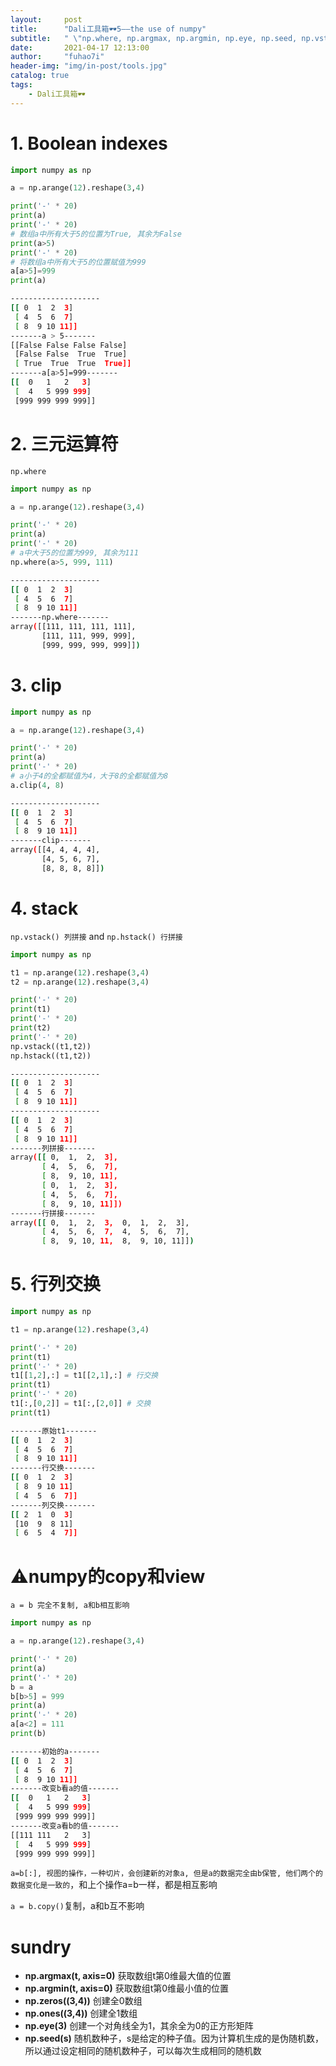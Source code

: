 ```yaml
---
layout:     post
title:      "Dali工具箱🕶5——the use of numpy"
subtitle:   " \"np.where, np.argmax, np.argmin, np.eye, np.seed, np.vstack, np.hstack\""
date:       2021-04-17 12:13:00
author:     "fuhao7i"
header-img: "img/in-post/tools.jpg"
catalog: true
tags:
    - Dali工具箱🕶
---
```


# 1. Boolean indexes

```python
import numpy as np

a = np.arange(12).reshape(3,4)

print('-' * 20)
print(a)
print('-' * 20)
# 数组a中所有大于5的位置为True, 其余为False
print(a>5)
print('-' * 20)
# 将数组a中所有大于5的位置赋值为999
a[a>5]=999
print(a)
```

```Bash
--------------------
[[ 0  1  2  3]
 [ 4  5  6  7]
 [ 8  9 10 11]]
-------a > 5-------
[[False False False False]
 [False False  True  True]
 [ True  True  True  True]]
-------a[a>5]=999-------
[[  0   1   2   3]
 [  4   5 999 999]
 [999 999 999 999]]
```

# 2. 三元运算符
`np.where`
```python
import numpy as np

a = np.arange(12).reshape(3,4)

print('-' * 20)
print(a)
print('-' * 20)
# a中大于5的位置为999, 其余为111
np.where(a>5, 999, 111)
```

```Bash
--------------------
[[ 0  1  2  3]
 [ 4  5  6  7]
 [ 8  9 10 11]]
-------np.where-------
array([[111, 111, 111, 111],
       [111, 111, 999, 999],
       [999, 999, 999, 999]])
```

# 3. clip

```python
import numpy as np

a = np.arange(12).reshape(3,4)

print('-' * 20)
print(a)
print('-' * 20)
# a小于4的全都赋值为4，大于8的全都赋值为8
a.clip(4, 8)
```

```Bash
--------------------
[[ 0  1  2  3]
 [ 4  5  6  7]
 [ 8  9 10 11]]
-------clip-------
array([[4, 4, 4, 4],
       [4, 5, 6, 7],
       [8, 8, 8, 8]])
```

# 4. stack

`np.vstack() 列拼接` and `np.hstack() 行拼接`

```python
import numpy as np

t1 = np.arange(12).reshape(3,4)
t2 = np.arange(12).reshape(3,4)

print('-' * 20)
print(t1)
print('-' * 20)
print(t2)
print('-' * 20)
np.vstack((t1,t2))
np.hstack((t1,t2))
```

```Bash
--------------------
[[ 0  1  2  3]
 [ 4  5  6  7]
 [ 8  9 10 11]]
--------------------
[[ 0  1  2  3]
 [ 4  5  6  7]
 [ 8  9 10 11]]
-------列拼接-------
array([[ 0,  1,  2,  3],
       [ 4,  5,  6,  7],
       [ 8,  9, 10, 11],
       [ 0,  1,  2,  3],
       [ 4,  5,  6,  7],
       [ 8,  9, 10, 11]])
-------行拼接-------
array([[ 0,  1,  2,  3,  0,  1,  2,  3],
       [ 4,  5,  6,  7,  4,  5,  6,  7],
       [ 8,  9, 10, 11,  8,  9, 10, 11]])
```

# 5. 行列交换

```python
import numpy as np

t1 = np.arange(12).reshape(3,4)

print('-' * 20)
print(t1)
print('-' * 20)
t1[[1,2],:] = t1[[2,1],:] # 行交换
print(t1)
print('-' * 20)
t1[:,[0,2]] = t1[:,[2,0]] # 交换
print(t1)
```

```Bash
-------原始t1-------
[[ 0  1  2  3]
 [ 4  5  6  7]
 [ 8  9 10 11]]
-------行交换-------
[[ 0  1  2  3]
 [ 8  9 10 11]
 [ 4  5  6  7]]
-------列交换-------
[[ 2  1  0  3]
 [10  9  8 11]
 [ 6  5  4  7]]
```

# ⚠️numpy的copy和view

`a = b 完全不复制, a和b相互影响`

```python
import numpy as np

a = np.arange(12).reshape(3,4)

print('-' * 20)
print(a)
print('-' * 20)
b = a
b[b>5] = 999
print(a)
print('-' * 20)
a[a<2] = 111
print(b)
```

```Bash
-------初始的a-------
[[ 0  1  2  3]
 [ 4  5  6  7]
 [ 8  9 10 11]]
-------改变b看a的值-------
[[  0   1   2   3]
 [  4   5 999 999]
 [999 999 999 999]]
-------改变a看b的值-------
[[111 111   2   3]
 [  4   5 999 999]
 [999 999 999 999]]
```

`a=b[:], 视图的操作，一种切片，会创建新的对象a, 但是a的数据完全由b保管, 他们两个的数据变化是一致的`，和上个操作a=b一样，都是相互影响

`a = b.copy()`复制，a和b互不影响

# sundry

- **np.argmax(t, axis=0)** 获取数组t第0维最大值的位置
- **np.argmin(t, axis=0)** 获取数组t第0维最小值的位置
- **np.zeros((3,4))** 创建全0数组
- **np.ones((3,4))** 创建全1数组
- **np.eye(3)** 创建一个对角线全为1，其余全为0的正方形矩阵
- **np.seed(s)** 随机数种子，s是给定的种子值。因为计算机生成的是伪随机数，所以通过设定相同的随机数种子，可以每次生成相同的随机数